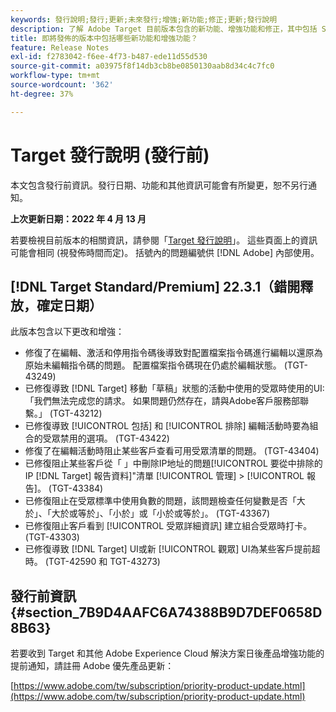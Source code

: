 ```yaml
---
keywords: 發行說明;發行;更新;未來發行;增強;新功能;修正;更新;發行說明
description: 了解 Adobe Target 目前版本包含的新功能、增強功能和修正，其中包括 SDK、API 和 JavaScript 程式庫。
title: 即將發佈的版本中包括哪些新功能和增強功能？
feature: Release Notes
exl-id: f2783042-f6ee-4f73-b487-ede11d55d530
source-git-commit: a03975f8f14db3cb8be0850130aab8d34c4c7fc0
workflow-type: tm+mt
source-wordcount: '362'
ht-degree: 37%

---
```


# Target 發行說明 (發行前)

本文包含發行前資訊。發行日期、功能和其他資訊可能會有所變更，恕不另行通知。

**上次更新日期：2022 年 4 月 13 月**

若要檢視目前版本的相關資訊，請參閱「[Target 發行說明](release-notes.md)」。 這些頁面上的資訊可能會相同 (視發佈時間而定)。 括號內的問題編號供 [!DNL Adobe] 內部使用。

## [!DNL Target Standard/Premium] 22.3.1（錯開釋放，確定日期）

此版本包含以下更改和增強：

* 修復了在編輯、激活和停用指令碼後導致對配置檔案指令碼進行編輯以還原為原始未編輯指令碼的問題。 配置檔案指令碼現在仍處於編輯狀態。 (TGT-43249)
* 已修復導致 [!DNL Target] 移動「草稿」狀態的活動中使用的受眾時使用的UI:「我們無法完成您的請求。 如果問題仍然存在，請與Adobe客戶服務部聯繫。」 (TGT-43212)
* 已修復導致 [!UICONTROL 包括] 和 [!UICONTROL 排除] 編輯活動時要為組合的受眾禁用的選項。 (TGT-43422)
* 修復了在編輯活動時阻止某些客戶查看可用受眾清單的問題。 (TGT-43404)
* 已修復阻止某些客戶從「 」中刪除IP地址的問題[!UICONTROL 要從中排除的IP [!DNL Target] 報告資料]&quot;清單 [!UICONTROL 管理] > [!UICONTROL 報告]。 (TGT-43384)
* 已修復阻止在受眾標準中使用負數的問題，該問題檢查任何變數是否「大於」、「大於或等於」、「小於」或「小於或等於」。 (TGT-43367)
* 已修復阻止客戶看到 [!UICONTROL 受眾詳細資訊] 建立組合受眾時打卡。 (TGT-43303)
* 已修復導致 [!DNL Target] UI或新 [!UICONTROL 觀眾] UI為某些客戶提前超時。 (TGT-42590 和 TGT-43273)

## 發行前資訊 {#section_7B9D4AAFC6A74388B9D7DEF0658D8B63}

若要收到 Target 和其他 Adobe Experience Cloud 解決方案日後產品增強功能的提前通知，請註冊 Adobe 優先產品更新：

[https://www.adobe.com/tw/subscription/priority-product-update.html](https://www.adobe.com/tw/subscription/priority-product-update.html)
